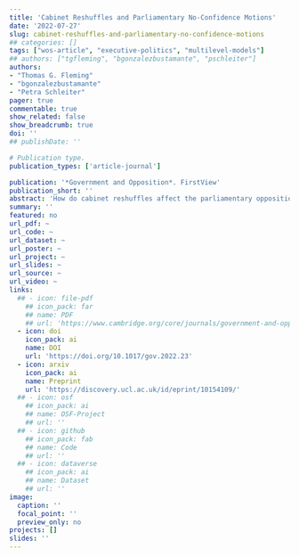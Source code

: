 ```yaml
---
title: 'Cabinet Reshuffles and Parliamentary No‑Confidence Motions'
date: '2022-07-27'
slug: cabinet-reshuffles-and-parliamentary-no‑confidence-motions
## categories: []
tags: ["wos-article", "executive-politics", "multilevel-models"]
## authors: ["tgfleming", "bgonzalezbustamante", "pschleiter"]
authors:
- "Thomas G. Fleming"
- "bgonzalezbustamante"
- "Petra Schleiter"
pager: true
commentable: true
show_related: false
show_breadcrumb: true
doi: ''
## publishDate: ''

# Publication type.
publication_types: ['article-journal']

publication: '*Government and Opposition*. FirstView'
publication_short: ''
abstract: 'How do cabinet reshuffles affect the parliamentary opposition’s use of no-confidence motions in the government? Opposition parties employ no-confidence motions as electoral signals to highlight government incompetence, and to position themselves as a government in waiting. We argue that cabinet reshuffles - by which prime ministers respond to policy failures, scandals, poor ministerial performance, and disloyalty - present an opportunity for the opposition to deploy no-confidence motions to this end. The incentives for this strategy, however, are contingent on the nature of the party system and are greatest where party system concentration positions a single opposition party as the alternative to the government and sole beneficiary of a no-confidence vote. We test this expectation using a multilevel modelling approach applied to data on reshuffles in 316 governments and sixteen parliamentary democracies, and find support for our expectation: Cabinet reshuffles raise the probability of no-confidence motions conditional on party system concentration.'
summary: ''
featured: no
url_pdf: ~
url_code: ~
url_dataset: ~
url_poster: ~
url_project: ~
url_slides: ~
url_source: ~
url_video: ~
links:
  ## - icon: file-pdf
    ## icon_pack: far
    ## name: PDF
    ## url: 'https://www.cambridge.org/core/journals/government-and-opposition/article/cabinet-reshuffles-and-parliamentary-noconfidence-motions/AB183B83794E391A27D5855A70ACF1A2'
  - icon: doi
    icon_pack: ai
    name: DOI
    url: 'https://doi.org/10.1017/gov.2022.23'
  - icon: arxiv
    icon_pack: ai
    name: Preprint
    url: 'https://discovery.ucl.ac.uk/id/eprint/10154109/'
  ## - icon: osf
    ## icon_pack: ai
    ## name: OSF-Project
    ## url: ''
  ## - icon: github
    ## icon_pack: fab
    ## name: Code
    ## url: ''
  ## - icon: dataverse
    ## icon_pack: ai
    ## name: Dataset
    ## url: ''
image:
  caption: ''
  focal_point: ''
  preview_only: no
projects: []
slides: ''
---
```

